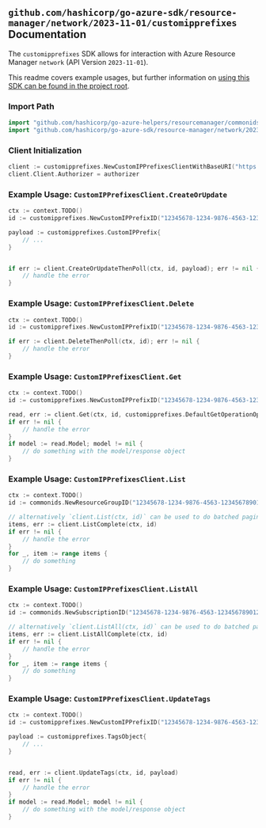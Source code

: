 
## `github.com/hashicorp/go-azure-sdk/resource-manager/network/2023-11-01/customipprefixes` Documentation

The `customipprefixes` SDK allows for interaction with Azure Resource Manager `network` (API Version `2023-11-01`).

This readme covers example usages, but further information on [using this SDK can be found in the project root](https://github.com/hashicorp/go-azure-sdk/tree/main/docs).

### Import Path

```go
import "github.com/hashicorp/go-azure-helpers/resourcemanager/commonids"
import "github.com/hashicorp/go-azure-sdk/resource-manager/network/2023-11-01/customipprefixes"
```


### Client Initialization

```go
client := customipprefixes.NewCustomIPPrefixesClientWithBaseURI("https://management.azure.com")
client.Client.Authorizer = authorizer
```


### Example Usage: `CustomIPPrefixesClient.CreateOrUpdate`

```go
ctx := context.TODO()
id := customipprefixes.NewCustomIPPrefixID("12345678-1234-9876-4563-123456789012", "example-resource-group", "customIPPrefixValue")

payload := customipprefixes.CustomIPPrefix{
	// ...
}


if err := client.CreateOrUpdateThenPoll(ctx, id, payload); err != nil {
	// handle the error
}
```


### Example Usage: `CustomIPPrefixesClient.Delete`

```go
ctx := context.TODO()
id := customipprefixes.NewCustomIPPrefixID("12345678-1234-9876-4563-123456789012", "example-resource-group", "customIPPrefixValue")

if err := client.DeleteThenPoll(ctx, id); err != nil {
	// handle the error
}
```


### Example Usage: `CustomIPPrefixesClient.Get`

```go
ctx := context.TODO()
id := customipprefixes.NewCustomIPPrefixID("12345678-1234-9876-4563-123456789012", "example-resource-group", "customIPPrefixValue")

read, err := client.Get(ctx, id, customipprefixes.DefaultGetOperationOptions())
if err != nil {
	// handle the error
}
if model := read.Model; model != nil {
	// do something with the model/response object
}
```


### Example Usage: `CustomIPPrefixesClient.List`

```go
ctx := context.TODO()
id := commonids.NewResourceGroupID("12345678-1234-9876-4563-123456789012", "example-resource-group")

// alternatively `client.List(ctx, id)` can be used to do batched pagination
items, err := client.ListComplete(ctx, id)
if err != nil {
	// handle the error
}
for _, item := range items {
	// do something
}
```


### Example Usage: `CustomIPPrefixesClient.ListAll`

```go
ctx := context.TODO()
id := commonids.NewSubscriptionID("12345678-1234-9876-4563-123456789012")

// alternatively `client.ListAll(ctx, id)` can be used to do batched pagination
items, err := client.ListAllComplete(ctx, id)
if err != nil {
	// handle the error
}
for _, item := range items {
	// do something
}
```


### Example Usage: `CustomIPPrefixesClient.UpdateTags`

```go
ctx := context.TODO()
id := customipprefixes.NewCustomIPPrefixID("12345678-1234-9876-4563-123456789012", "example-resource-group", "customIPPrefixValue")

payload := customipprefixes.TagsObject{
	// ...
}


read, err := client.UpdateTags(ctx, id, payload)
if err != nil {
	// handle the error
}
if model := read.Model; model != nil {
	// do something with the model/response object
}
```
